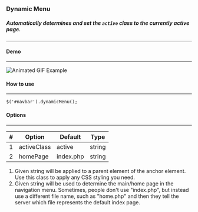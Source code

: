### Dynamic Menu
##### Automatically determines and set the `active` class to the currently active page.
---

#### Demo
---
![Animated GIF Example](https://i.gyazo.com/3c9449cd4b422835a53a0dcd6000b77b.gif)

#### How to use
---
`$('#navbar').dynamicMenu();`

#### Options
---
|  #  |     Option    |    Default    |  Type  |
| --- | ------------- | ------------- | ------ |
|  1  |  activeClass  |     active    | string |
|  2  |    homePage   |   index.php   | string |

1. Given string will be applied to a parent element of the anchor element. Use this class to apply any CSS styling you need.
2. Given string will be used to determine the main/home page in the navigation menu. Sometimes, people don't use "index.php", but instead use a different file name, such as "home.php" and then they tell the server which file represents the default index page.
